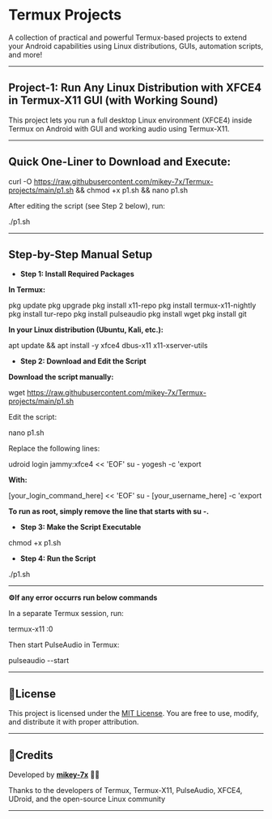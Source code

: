 # Termux Projects

A collection of practical and powerful Termux-based projects to extend your Android capabilities using Linux distributions, GUIs, automation scripts, and more!


---

## **Project-1: Run Any Linux Distribution with XFCE4 in Termux-X11 GUI (with Working Sound)**

This project lets you run a full desktop Linux environment (XFCE4) inside Termux on Android with GUI and working audio using Termux-X11.


---

## **Quick One-Liner to Download and Execute:**

curl -O https://raw.githubusercontent.com/mikey-7x/Termux-projects/main/p1.sh && chmod +x p1.sh && nano p1.sh

After editing the script (see Step 2 below), run:

./p1.sh


---

## **Step-by-Step Manual Setup**

- **Step 1: Install Required Packages**

**In Termux:**

pkg update
pkg upgrade
pkg install x11-repo
pkg install termux-x11-nightly
pkg install tur-repo
pkg install pulseaudio
pkg install wget
pkg install git

**In your Linux distribution (Ubuntu, Kali, etc.):**

apt update && apt install -y xfce4 dbus-x11 x11-xserver-utils


- **Step 2: Download and Edit the Script**

**Download the script manually:**

wget https://raw.githubusercontent.com/mikey-7x/Termux-projects/main/p1.sh

Edit the script:

nano p1.sh

Replace the following lines:

udroid login jammy:xfce4 << 'EOF'
su - yogesh -c 'export

**With:**

[your_login_command_here] << 'EOF'
su - [your_username_here] -c 'export

**To run as root, simply remove the line that starts with su -.**


- **Step 3: Make the Script Executable**

chmod +x p1.sh


- **Step 4: Run the Script**

./p1.sh


---

**⚙️If any error occurrs run below commands**

In a separate Termux session, run:

termux-x11 :0

Then start PulseAudio in Termux:

pulseaudio --start


---

## **📜License**

This project is licensed under the 
[MIT License](LICENSE).
You are free to use, modify, and distribute it with proper attribution.


---

## **📜Credits**

Developed by **[mikey-7x](https://github.com/mikey-7x)** 🚀🔥  

Thanks to the developers of Termux, Termux-X11, PulseAudio, XFCE4, UDroid, and the open-source Linux community

---
